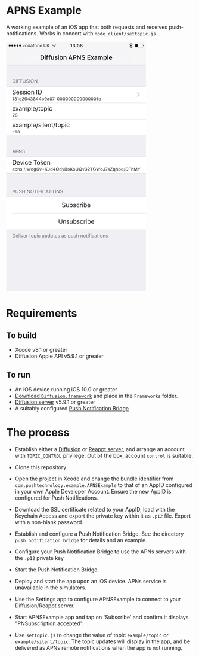 # APNS Example

A working example of an iOS app that both requests and receives push-notifications. Works in concert with `node_client/settopic.js`

![screenshot](/example-screenshot.png?raw=true "Screenshot of APNSExample app")

# Requirements

## To build

* Xcode v8.1 or greater
* Diffusion Apple API v5.9.1 or greater

## To run

* An iOS device running iOS 10.0 or greater
* [Download `Diffusion.framework`](https://developer.reappt.io/clients/apple/) and place in the `Frameworks` folder.
* [Diffusion server](http://download.pushtechnology.com/) v5.9.1 or greater
* A suitably configured [Push Notification Bridge](http://download.pushtechnology.com/docs/latest/manual/html/administratorguide/pushnotifications/pn_bridge.html)

# The process

* Establish either a [Diffusion](http://download.pushtechnology.com/) or [Reappt server](https://reappt.io), and arrange an account with `TOPIC_CONTROL` privilege. Out of the box, account `control` is suitable.

* Clone this repository

* Open the project in Xcode and change the bundle identifier from `com.pushtechnology.example.APNSExample` to that of an AppID configured in your own Apple Developer Account. Ensure the new AppID is configured for Push Notifications.

* Download the SSL certificate related to your AppID, load with the Keychain Access and export the private key within it as `.p12` file. Export with a non-blank password.

* Establish and configure a Push Notification Bridge. See the directory `push_notification_bridge` for details and an example. 

* Configure your Push Notification Bridge to use the APNs servers with the `.p12` private key

* Start the Push Notification Bridge

* Deploy and start the app upon an iOS device. APNs service is unavailable in the simulators.

* Use the Settings app to configure APNSExample to connect to your Diffusion/Reappt server.

* Start APNSExample app and tap on 'Subscribe' and confirm it displays "PNSubscription accepted". 

* Use `settopic.js` to change the value of topic `example/topic` or `example/silent/topic`. The topic updates will display in the app, and be delivered as APNs remote notifications when the app is not running.
